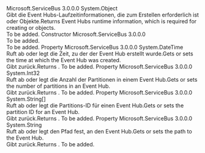 <Type Name="EventHubRuntimeInformation" FullName="Microsoft.ServiceBus.Messaging.EventHubRuntimeInformation">
  <TypeSignature Language="C#" Value="public class EventHubRuntimeInformation" />
  <TypeSignature Language="ILAsm" Value=".class public auto ansi beforefieldinit EventHubRuntimeInformation extends System.Object" />
  <TypeSignature Language="DocId" Value="T:Microsoft.ServiceBus.Messaging.EventHubRuntimeInformation" />
  <TypeSignature Language="VB.NET" Value="Public Class EventHubRuntimeInformation" />
  <TypeSignature Language="F#" Value="type EventHubRuntimeInformation = class" />
  <AssemblyInfo>
    <AssemblyName>Microsoft.ServiceBus</AssemblyName>
    <AssemblyVersion>3.0.0.0</AssemblyVersion>
  </AssemblyInfo>
  <Base>
    <BaseTypeName>System.Object</BaseTypeName>
  </Base>
  <Interfaces />
  <Docs>
    <summary><span data-ttu-id="a63a3-101">Gibt die Event Hubs-Laufzeitinformationen, die zum Erstellen erforderlich ist <see cref="T:Microsoft.ServiceBus.Messaging.EventHubSender" /> oder <see cref="T:Microsoft.ServiceBus.Messaging.EventHubReceiver" /> Objekte.</span><span class="sxs-lookup"><span data-stu-id="a63a3-101">Returns Event Hubs runtime information, which is required for creating <see cref="T:Microsoft.ServiceBus.Messaging.EventHubSender" /> or <see cref="T:Microsoft.ServiceBus.Messaging.EventHubReceiver" /> objects.</span></span></summary>
    <remarks>To be added.</remarks>
  </Docs>
  <Members>
    <Member MemberName=".ctor">
      <MemberSignature Language="C#" Value="public EventHubRuntimeInformation ();" />
      <MemberSignature Language="ILAsm" Value=".method public hidebysig specialname rtspecialname instance void .ctor() cil managed" />
      <MemberSignature Language="DocId" Value="M:Microsoft.ServiceBus.Messaging.EventHubRuntimeInformation.#ctor" />
      <MemberSignature Language="VB.NET" Value="Public Sub New ()" />
      <MemberType>Constructor</MemberType>
      <AssemblyInfo>
        <AssemblyName>Microsoft.ServiceBus</AssemblyName>
        <AssemblyVersion>3.0.0.0</AssemblyVersion>
      </AssemblyInfo>
      <Parameters />
      <Docs>
        <summary>To be added.</summary>
        <remarks>To be added.</remarks>
      </Docs>
    </Member>
    <Member MemberName="CreatedAt">
      <MemberSignature Language="C#" Value="public DateTime CreatedAt { get; set; }" />
      <MemberSignature Language="ILAsm" Value=".property instance valuetype System.DateTime CreatedAt" />
      <MemberSignature Language="DocId" Value="P:Microsoft.ServiceBus.Messaging.EventHubRuntimeInformation.CreatedAt" />
      <MemberSignature Language="VB.NET" Value="Public Property CreatedAt As DateTime" />
      <MemberSignature Language="F#" Value="member this.CreatedAt : DateTime with get, set" Usage="Microsoft.ServiceBus.Messaging.EventHubRuntimeInformation.CreatedAt" />
      <MemberType>Property</MemberType>
      <AssemblyInfo>
        <AssemblyName>Microsoft.ServiceBus</AssemblyName>
        <AssemblyVersion>3.0.0.0</AssemblyVersion>
      </AssemblyInfo>
      <ReturnValue>
        <ReturnType>System.DateTime</ReturnType>
      </ReturnValue>
      <Docs>
        <summary><span data-ttu-id="a63a3-102">Ruft ab oder legt die Zeit, zu der der Event Hub erstellt wurde.</span><span class="sxs-lookup"><span data-stu-id="a63a3-102">Gets or sets the time at which the Event Hub was created.</span></span></summary>
        <value><span data-ttu-id="a63a3-103">Gibt <see cref="T:System.DateTime" />zurück.</span><span class="sxs-lookup"><span data-stu-id="a63a3-103">Returns <see cref="T:System.DateTime" />.</span></span></value>
        <remarks>To be added.</remarks>
      </Docs>
    </Member>
    <Member MemberName="PartitionCount">
      <MemberSignature Language="C#" Value="public int PartitionCount { get; set; }" />
      <MemberSignature Language="ILAsm" Value=".property instance int32 PartitionCount" />
      <MemberSignature Language="DocId" Value="P:Microsoft.ServiceBus.Messaging.EventHubRuntimeInformation.PartitionCount" />
      <MemberSignature Language="VB.NET" Value="Public Property PartitionCount As Integer" />
      <MemberSignature Language="F#" Value="member this.PartitionCount : int with get, set" Usage="Microsoft.ServiceBus.Messaging.EventHubRuntimeInformation.PartitionCount" />
      <MemberType>Property</MemberType>
      <AssemblyInfo>
        <AssemblyName>Microsoft.ServiceBus</AssemblyName>
        <AssemblyVersion>3.0.0.0</AssemblyVersion>
      </AssemblyInfo>
      <ReturnValue>
        <ReturnType>System.Int32</ReturnType>
      </ReturnValue>
      <Docs>
        <summary><span data-ttu-id="a63a3-104">Ruft ab oder legt die Anzahl der Partitionen in einem Event Hub.</span><span class="sxs-lookup"><span data-stu-id="a63a3-104">Gets or sets the number of partitions in an Event Hub.</span></span></summary>
        <value><span data-ttu-id="a63a3-105">Gibt <see cref="T:System.Int32" />zurück.</span><span class="sxs-lookup"><span data-stu-id="a63a3-105">Returns <see cref="T:System.Int32" />.</span></span></value>
        <remarks>To be added.</remarks>
      </Docs>
    </Member>
    <Member MemberName="PartitionIds">
      <MemberSignature Language="C#" Value="public string[] PartitionIds { get; set; }" />
      <MemberSignature Language="ILAsm" Value=".property instance string[] PartitionIds" />
      <MemberSignature Language="DocId" Value="P:Microsoft.ServiceBus.Messaging.EventHubRuntimeInformation.PartitionIds" />
      <MemberSignature Language="VB.NET" Value="Public Property PartitionIds As String()" />
      <MemberSignature Language="F#" Value="member this.PartitionIds : string[] with get, set" Usage="Microsoft.ServiceBus.Messaging.EventHubRuntimeInformation.PartitionIds" />
      <MemberType>Property</MemberType>
      <AssemblyInfo>
        <AssemblyName>Microsoft.ServiceBus</AssemblyName>
        <AssemblyVersion>3.0.0.0</AssemblyVersion>
      </AssemblyInfo>
      <ReturnValue>
        <ReturnType>System.String[]</ReturnType>
      </ReturnValue>
      <Docs>
        <summary><span data-ttu-id="a63a3-106">Ruft ab oder legt die Partitions-ID für einen Event Hub.</span><span class="sxs-lookup"><span data-stu-id="a63a3-106">Gets or sets the partition ID for an Event Hub.</span></span></summary>
        <value><span data-ttu-id="a63a3-107">Gibt <see cref="T:System.String" />zurück.</span><span class="sxs-lookup"><span data-stu-id="a63a3-107">Returns <see cref="T:System.String" />.</span></span></value>
        <remarks>To be added.</remarks>
      </Docs>
    </Member>
    <Member MemberName="Path">
      <MemberSignature Language="C#" Value="public string Path { get; set; }" />
      <MemberSignature Language="ILAsm" Value=".property instance string Path" />
      <MemberSignature Language="DocId" Value="P:Microsoft.ServiceBus.Messaging.EventHubRuntimeInformation.Path" />
      <MemberSignature Language="VB.NET" Value="Public Property Path As String" />
      <MemberSignature Language="F#" Value="member this.Path : string with get, set" Usage="Microsoft.ServiceBus.Messaging.EventHubRuntimeInformation.Path" />
      <MemberType>Property</MemberType>
      <AssemblyInfo>
        <AssemblyName>Microsoft.ServiceBus</AssemblyName>
        <AssemblyVersion>3.0.0.0</AssemblyVersion>
      </AssemblyInfo>
      <ReturnValue>
        <ReturnType>System.String</ReturnType>
      </ReturnValue>
      <Docs>
        <summary><span data-ttu-id="a63a3-108">Ruft ab oder legt den Pfad fest, an den Event Hub.</span><span class="sxs-lookup"><span data-stu-id="a63a3-108">Gets or sets the path to the Event Hub.</span></span></summary>
        <value><span data-ttu-id="a63a3-109">Gibt <see cref="T:System.String" />zurück.</span><span class="sxs-lookup"><span data-stu-id="a63a3-109">Returns <see cref="T:System.String" />.</span></span></value>
        <remarks>To be added.</remarks>
      </Docs>
    </Member>
  </Members>
</Type>